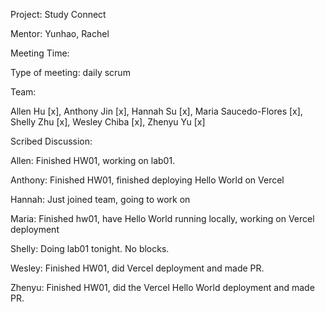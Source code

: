 Project: Study Connect

Mentor: Yunhao, Rachel

Meeting Time:

Type of meeting: daily scrum

Team:

Allen Hu [x], Anthony Jin [x], Hannah Su [x], Maria Saucedo-Flores [x], Shelly Zhu [x], Wesley Chiba [x], Zhenyu Yu [x]

Scribed Discussion:

Allen: Finished HW01, working on lab01.

Anthony: Finished HW01, finished deploying Hello World on Vercel

Hannah: Just joined team, going to work on

Maria: Finished hw01, have Hello World running locally, working on Vercel deployment

Shelly: Doing lab01 tonight. No blocks.

Wesley: Finished HW01, did Vercel deployment and made PR.

Zhenyu: Finished HW01, did the Vercel Hello World deployment and made PR.
